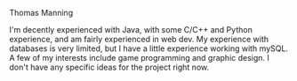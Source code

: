Thomas Manning

I'm decently experienced with Java, with some C/C++ and Python experience, and am fairly experienced in web dev. My experience with databases is very limited, but I have a little experience working with mySQL. A few of my interests include game programming and graphic design. I don't have any specific ideas for the project right now.
